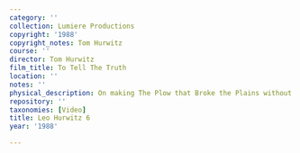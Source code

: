 ```yaml
---
category: ''
collection: Lumiere Productions
copyright: '1988'
copyright_notes: Tom Hurwitz
course: ''
director: Tom Hurwitz
film_title: To Tell The Truth
location: ''
notes: ''
physical_description: On making The Plow that Broke the Plains without a script.
repository: ''
taxonomies: [Video]
title: Leo Hurwitz 6
year: '1988'

---
```

